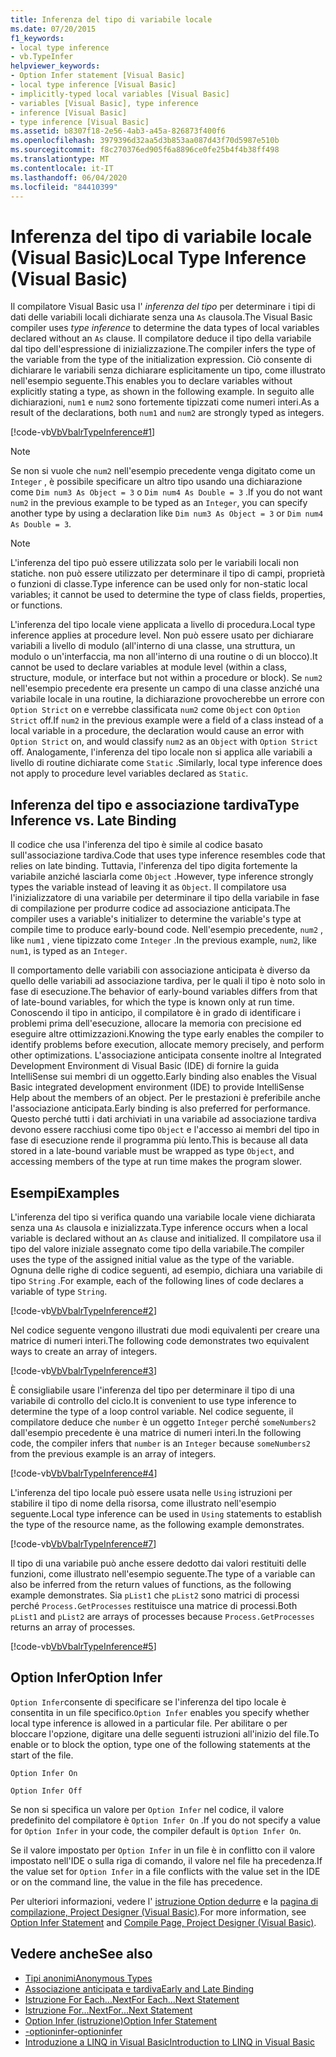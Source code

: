 ```yaml
---
title: Inferenza del tipo di variabile locale
ms.date: 07/20/2015
f1_keywords:
- local type inference
- vb.TypeInfer
helpviewer_keywords:
- Option Infer statement [Visual Basic]
- local type inference [Visual Basic]
- implicitly-typed local variables [Visual Basic]
- variables [Visual Basic], type inference
- inference [Visual Basic]
- type inference [Visual Basic]
ms.assetid: b8307f18-2e56-4ab3-a45a-826873f400f6
ms.openlocfilehash: 3979396d32aa5d3b853aa087d43f70d5987e510b
ms.sourcegitcommit: f8c270376ed905f6a8896ce0fe25b4f4b38ff498
ms.translationtype: MT
ms.contentlocale: it-IT
ms.lasthandoff: 06/04/2020
ms.locfileid: "84410399"
---
```

# <a name="local-type-inference-visual-basic"></a><span data-ttu-id="966b1-102">Inferenza del tipo di variabile locale (Visual Basic)</span><span class="sxs-lookup"><span data-stu-id="966b1-102">Local Type Inference (Visual Basic)</span></span>

<span data-ttu-id="966b1-103">Il compilatore Visual Basic usa l' *inferenza del tipo* per determinare i tipi di dati delle variabili locali dichiarate senza una `As` clausola.</span><span class="sxs-lookup"><span data-stu-id="966b1-103">The Visual Basic compiler uses *type inference* to determine the data types of local variables declared without an `As` clause.</span></span> <span data-ttu-id="966b1-104">Il compilatore deduce il tipo della variabile dal tipo dell'espressione di inizializzazione.</span><span class="sxs-lookup"><span data-stu-id="966b1-104">The compiler infers the type of the variable from the type of the initialization expression.</span></span> <span data-ttu-id="966b1-105">Ciò consente di dichiarare le variabili senza dichiarare esplicitamente un tipo, come illustrato nell'esempio seguente.</span><span class="sxs-lookup"><span data-stu-id="966b1-105">This enables you to declare variables without explicitly stating a type, as shown in the following example.</span></span> <span data-ttu-id="966b1-106">In seguito alle dichiarazioni, `num1` e `num2` sono fortemente tipizzati come numeri interi.</span><span class="sxs-lookup"><span data-stu-id="966b1-106">As a result of the declarations, both `num1` and `num2` are strongly typed as integers.</span></span>

[!code-vb[VbVbalrTypeInference#1](~/samples/snippets/visualbasic/VS_Snippets_VBCSharp/VbVbalrTypeInference/VB/Class1.vb#1)]

> [!NOTE]
> <span data-ttu-id="966b1-107">Se non si vuole che `num2` nell'esempio precedente venga digitato come un `Integer` , è possibile specificare un altro tipo usando una dichiarazione come `Dim num3 As Object = 3` o `Dim num4 As Double = 3` .</span><span class="sxs-lookup"><span data-stu-id="966b1-107">If you do not want `num2` in the previous example to be typed as an `Integer`, you can specify another type by using a declaration like `Dim num3 As Object = 3` or `Dim num4 As Double = 3`.</span></span>

> [!NOTE]
> <span data-ttu-id="966b1-108">L'inferenza del tipo può essere utilizzata solo per le variabili locali non statiche. non può essere utilizzato per determinare il tipo di campi, proprietà o funzioni di classe.</span><span class="sxs-lookup"><span data-stu-id="966b1-108">Type inference can be used only for non-static local variables; it cannot be used to determine the type of class fields, properties, or functions.</span></span>

<span data-ttu-id="966b1-109">L'inferenza del tipo locale viene applicata a livello di procedura.</span><span class="sxs-lookup"><span data-stu-id="966b1-109">Local type inference applies at procedure level.</span></span> <span data-ttu-id="966b1-110">Non può essere usato per dichiarare variabili a livello di modulo (all'interno di una classe, una struttura, un modulo o un'interfaccia, ma non all'interno di una routine o di un blocco).</span><span class="sxs-lookup"><span data-stu-id="966b1-110">It cannot be used to declare variables at module level (within a class, structure, module, or interface but not within a procedure or block).</span></span> <span data-ttu-id="966b1-111">Se `num2` nell'esempio precedente era presente un campo di una classe anziché una variabile locale in una routine, la dichiarazione provocherebbe un errore con `Option Strict` on e verrebbe classificata `num2` come `Object` con `Option Strict` off.</span><span class="sxs-lookup"><span data-stu-id="966b1-111">If `num2` in the previous example were a field of a class instead of a local variable in a procedure, the declaration would cause an error with `Option Strict` on, and would classify `num2` as an `Object` with `Option Strict` off.</span></span> <span data-ttu-id="966b1-112">Analogamente, l'inferenza del tipo locale non si applica alle variabili a livello di routine dichiarate come `Static` .</span><span class="sxs-lookup"><span data-stu-id="966b1-112">Similarly, local type inference does not apply to procedure level variables declared as `Static`.</span></span>

## <a name="type-inference-vs-late-binding"></a><span data-ttu-id="966b1-113">Inferenza del tipo e associazione tardiva</span><span class="sxs-lookup"><span data-stu-id="966b1-113">Type Inference vs. Late Binding</span></span>

<span data-ttu-id="966b1-114">Il codice che usa l'inferenza del tipo è simile al codice basato sull'associazione tardiva.</span><span class="sxs-lookup"><span data-stu-id="966b1-114">Code that uses type inference resembles code that relies on late binding.</span></span> <span data-ttu-id="966b1-115">Tuttavia, l'inferenza del tipo digita fortemente la variabile anziché lasciarla come `Object` .</span><span class="sxs-lookup"><span data-stu-id="966b1-115">However, type inference strongly types the variable instead of leaving it as `Object`.</span></span> <span data-ttu-id="966b1-116">Il compilatore usa l'inizializzatore di una variabile per determinare il tipo della variabile in fase di compilazione per produrre codice ad associazione anticipata.</span><span class="sxs-lookup"><span data-stu-id="966b1-116">The compiler uses a variable's initializer to determine the variable's type at compile time to produce early-bound code.</span></span> <span data-ttu-id="966b1-117">Nell'esempio precedente, `num2` , like `num1` , viene tipizzato come `Integer` .</span><span class="sxs-lookup"><span data-stu-id="966b1-117">In the previous example, `num2`, like `num1`, is typed as an `Integer`.</span></span>

<span data-ttu-id="966b1-118">Il comportamento delle variabili con associazione anticipata è diverso da quello delle variabili ad associazione tardiva, per le quali il tipo è noto solo in fase di esecuzione.</span><span class="sxs-lookup"><span data-stu-id="966b1-118">The behavior of early-bound variables differs from that of late-bound variables, for which the type is known only at run time.</span></span> <span data-ttu-id="966b1-119">Conoscendo il tipo in anticipo, il compilatore è in grado di identificare i problemi prima dell'esecuzione, allocare la memoria con precisione ed eseguire altre ottimizzazioni.</span><span class="sxs-lookup"><span data-stu-id="966b1-119">Knowing the type early enables the compiler to identify problems before execution, allocate memory precisely, and perform other optimizations.</span></span> <span data-ttu-id="966b1-120">L'associazione anticipata consente inoltre al Integrated Development Environment di Visual Basic (IDE) di fornire la guida IntelliSense sui membri di un oggetto.</span><span class="sxs-lookup"><span data-stu-id="966b1-120">Early binding also enables the Visual Basic integrated development environment (IDE) to provide IntelliSense Help about the members of an object.</span></span> <span data-ttu-id="966b1-121">Per le prestazioni è preferibile anche l'associazione anticipata.</span><span class="sxs-lookup"><span data-stu-id="966b1-121">Early binding is also preferred for performance.</span></span> <span data-ttu-id="966b1-122">Questo perché tutti i dati archiviati in una variabile ad associazione tardiva devono essere racchiusi come tipo `Object` e l'accesso ai membri del tipo in fase di esecuzione rende il programma più lento.</span><span class="sxs-lookup"><span data-stu-id="966b1-122">This is because all data stored in a late-bound variable must be wrapped as type `Object`, and accessing members of the type at run time makes the program slower.</span></span>

## <a name="examples"></a><span data-ttu-id="966b1-123">Esempi</span><span class="sxs-lookup"><span data-stu-id="966b1-123">Examples</span></span>

<span data-ttu-id="966b1-124">L'inferenza del tipo si verifica quando una variabile locale viene dichiarata senza una `As` clausola e inizializzata.</span><span class="sxs-lookup"><span data-stu-id="966b1-124">Type inference occurs when a local variable is declared without an `As` clause and initialized.</span></span> <span data-ttu-id="966b1-125">Il compilatore usa il tipo del valore iniziale assegnato come tipo della variabile.</span><span class="sxs-lookup"><span data-stu-id="966b1-125">The compiler uses the type of the assigned initial value as the type of the variable.</span></span> <span data-ttu-id="966b1-126">Ognuna delle righe di codice seguenti, ad esempio, dichiara una variabile di tipo `String` .</span><span class="sxs-lookup"><span data-stu-id="966b1-126">For example, each of the following lines of code declares a variable of type `String`.</span></span>

[!code-vb[VbVbalrTypeInference#2](~/samples/snippets/visualbasic/VS_Snippets_VBCSharp/VbVbalrTypeInference/VB/Class1.vb#2)]

<span data-ttu-id="966b1-127">Nel codice seguente vengono illustrati due modi equivalenti per creare una matrice di numeri interi.</span><span class="sxs-lookup"><span data-stu-id="966b1-127">The following code demonstrates two equivalent ways to create an array of integers.</span></span>

[!code-vb[VbVbalrTypeInference#3](~/samples/snippets/visualbasic/VS_Snippets_VBCSharp/VbVbalrTypeInference/VB/Class1.vb#3)]

<span data-ttu-id="966b1-128">È consigliabile usare l'inferenza del tipo per determinare il tipo di una variabile di controllo del ciclo.</span><span class="sxs-lookup"><span data-stu-id="966b1-128">It is convenient to use type inference to determine the type of a loop control variable.</span></span> <span data-ttu-id="966b1-129">Nel codice seguente, il compilatore deduce che `number` è un oggetto `Integer` perché `someNumbers2` dall'esempio precedente è una matrice di numeri interi.</span><span class="sxs-lookup"><span data-stu-id="966b1-129">In the following code, the compiler infers that `number` is an `Integer` because `someNumbers2` from the previous example is an array of integers.</span></span>

[!code-vb[VbVbalrTypeInference#4](~/samples/snippets/visualbasic/VS_Snippets_VBCSharp/VbVbalrTypeInference/VB/Class1.vb#4)]

<span data-ttu-id="966b1-130">L'inferenza del tipo locale può essere usata nelle `Using` istruzioni per stabilire il tipo di nome della risorsa, come illustrato nell'esempio seguente.</span><span class="sxs-lookup"><span data-stu-id="966b1-130">Local type inference can be used in `Using` statements to establish the type of the resource name, as the following example demonstrates.</span></span>

[!code-vb[VbVbalrTypeInference#7](~/samples/snippets/visualbasic/VS_Snippets_VBCSharp/VbVbalrTypeInference/VB/Class1.vb#7)]

<span data-ttu-id="966b1-131">Il tipo di una variabile può anche essere dedotto dai valori restituiti delle funzioni, come illustrato nell'esempio seguente.</span><span class="sxs-lookup"><span data-stu-id="966b1-131">The type of a variable can also be inferred from the return values of functions, as the following example demonstrates.</span></span> <span data-ttu-id="966b1-132">Sia `pList1` che `pList2` sono matrici di processi perché `Process.GetProcesses` restituisce una matrice di processi.</span><span class="sxs-lookup"><span data-stu-id="966b1-132">Both `pList1` and `pList2` are arrays of processes because `Process.GetProcesses` returns an array of processes.</span></span>

[!code-vb[VbVbalrTypeInference#5](~/samples/snippets/visualbasic/VS_Snippets_VBCSharp/VbVbalrTypeInference/VB/Class1.vb#5)]

## <a name="option-infer"></a><span data-ttu-id="966b1-133">Option Infer</span><span class="sxs-lookup"><span data-stu-id="966b1-133">Option Infer</span></span>

<span data-ttu-id="966b1-134">`Option Infer`consente di specificare se l'inferenza del tipo locale è consentita in un file specifico.</span><span class="sxs-lookup"><span data-stu-id="966b1-134">`Option Infer` enables you specify whether local type inference is allowed in a particular file.</span></span> <span data-ttu-id="966b1-135">Per abilitare o per bloccare l'opzione, digitare una delle seguenti istruzioni all'inizio del file.</span><span class="sxs-lookup"><span data-stu-id="966b1-135">To enable or to block the option, type one of the following statements at the start of the file.</span></span>

`Option Infer On`

`Option Infer Off`

<span data-ttu-id="966b1-136">Se non si specifica un valore per `Option Infer` nel codice, il valore predefinito del compilatore è `Option Infer On` .</span><span class="sxs-lookup"><span data-stu-id="966b1-136">If you do not specify a value for `Option Infer` in your code, the compiler default is `Option Infer On`.</span></span>

<span data-ttu-id="966b1-137">Se il valore impostato per `Option Infer` in un file è in conflitto con il valore impostato nell'IDE o sulla riga di comando, il valore nel file ha precedenza.</span><span class="sxs-lookup"><span data-stu-id="966b1-137">If the value set for `Option Infer` in a file conflicts with the value set in the IDE or on the command line, the value in the file has precedence.</span></span>

<span data-ttu-id="966b1-138">Per ulteriori informazioni, vedere l' [istruzione Option dedurre](../../../language-reference/statements/option-infer-statement.md) e la [pagina di compilazione, Project Designer (Visual Basic)](/visualstudio/ide/reference/compile-page-project-designer-visual-basic).</span><span class="sxs-lookup"><span data-stu-id="966b1-138">For more information, see [Option Infer Statement](../../../language-reference/statements/option-infer-statement.md) and [Compile Page, Project Designer (Visual Basic)](/visualstudio/ide/reference/compile-page-project-designer-visual-basic).</span></span>

## <a name="see-also"></a><span data-ttu-id="966b1-139">Vedere anche</span><span class="sxs-lookup"><span data-stu-id="966b1-139">See also</span></span>

- [<span data-ttu-id="966b1-140">Tipi anonimi</span><span class="sxs-lookup"><span data-stu-id="966b1-140">Anonymous Types</span></span>](../objects-and-classes/anonymous-types.md)
- [<span data-ttu-id="966b1-141">Associazione anticipata e tardiva</span><span class="sxs-lookup"><span data-stu-id="966b1-141">Early and Late Binding</span></span>](../early-late-binding/index.md)
- [<span data-ttu-id="966b1-142">Istruzione For Each...Next</span><span class="sxs-lookup"><span data-stu-id="966b1-142">For Each...Next Statement</span></span>](../../../language-reference/statements/for-each-next-statement.md)
- [<span data-ttu-id="966b1-143">Istruzione For...Next</span><span class="sxs-lookup"><span data-stu-id="966b1-143">For...Next Statement</span></span>](../../../language-reference/statements/for-next-statement.md)
- [<span data-ttu-id="966b1-144">Option Infer (istruzione)</span><span class="sxs-lookup"><span data-stu-id="966b1-144">Option Infer Statement</span></span>](../../../language-reference/statements/option-infer-statement.md)
- [<span data-ttu-id="966b1-145">-optioninfer</span><span class="sxs-lookup"><span data-stu-id="966b1-145">-optioninfer</span></span>](../../../reference/command-line-compiler/optioninfer.md)
- [<span data-ttu-id="966b1-146">Introduzione a LINQ in Visual Basic</span><span class="sxs-lookup"><span data-stu-id="966b1-146">Introduction to LINQ in Visual Basic</span></span>](../linq/introduction-to-linq.md)
